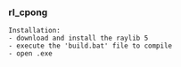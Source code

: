 ### rl_cpong

```
Installation:
- download and install the raylib 5
- execute the 'build.bat' file to compile
- open .exe
```